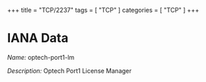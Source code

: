 +++
title = "TCP/2237"
tags = [ "TCP" ]
categories = [ "TCP" ]
+++

# IANA Data

_Name:_ optech-port1-lm

_Description:_ Optech Port1 License Manager

